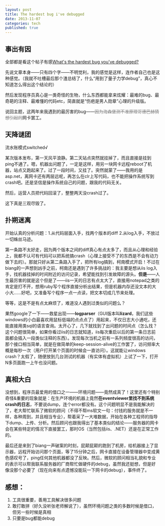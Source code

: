 ```yaml
---
layout: post
title: The hardest bug i've debugged
date: 2013-11-07
categories: tech
published: true
---
```


## 事出有因

全部都是看这个帖子有感[What's the hardest bug you've debugged?](http://www.reddit.com/r/programming/comments/1pk14s/dave_baggetts_answer_to_programming_interviews/)

<!--more-->

先说文章本身——只有四个字——不明觉利，我的感觉是这样，连作者自己也是这种感觉。（我就不吐槽最后那个渣总结了，什么“用到了量子力学debug”，真心不知道怎么得出这个结论的）

然后发现程序员真心是一类奇怪的生物，什么东西都能拿来炫耀：最难的bug、最奇葩的注释、最难懂的代码etc，简直就是“伤疤是男人勋章”心理的升级版。

说回主题，这两年来我遇到的最厉害的bug——<del style="color:gray">因为海森堡测不准原理哥德巴赫猜想引起的</del>网卡罢工。

## 天降谜团

流水账模式switched√

某次版本发布，第一天风平浪静。第二天站点突然就挂掉了，而且直接是挂到ping不通了。嗯，机器出问题了，一定是这样，用另一块网卡远程reboot了机器，站点又跑起来了。过了一段时间，又挂了。突然就蒙了——我用的是asp.net，离网卡还有两层远呢，再怎么在clr上写代码，也不能把操作系统写到crash吧。还是坚信是操作系统自己的问题，跟我的代码无关。

然后，运营人员把代码回滚了，整整两天没crash过了。

这下真是三观尽毁了。

## 扑朔迷离

开始认真的分析问题：1.从代码层面入手，找两个版本的diff 2.从log入手，不放过一切蛛丝马迹。

第一条路不太好走，因为两个版本之间的diff真心有点太多了，而且从心理和经验上，我都不认可有代码可以把系统搞crash（心理上接受不了的东西是不会有动力做下去的）。那就只好从第二条路入手了，把所有log搞到，柯南模式开启！不过在biang的一声想到凶手之前，柯南还是遇到了许多挑战的：我主要是想从iis log入手，找机器挂掉的时间附近的访问记录，希望能找到引发故障的源头。**但是**——人生最厉害的就是这个但是了——iis一天的日志有点太大了，直接用notepad之类的肯定是打不开，想用ruby写个程序直接分析出结果，但是机器内存还没文本的大小大……好吧，又准备写个程序一点一点读，把文本切成几节来处理。

等等，这是不是有点太麻烦了，难道没人遇到过类似的问题么？

果然google了一下——救星出现——**logparser**（GUI版本叫**lizard**，我们这些windows的小白最喜欢用鼠标低端的点点点了）用起来，不仅日志大小通吃，还能直接用类sql的语言查询。太开心了，几下就找到了出问题的时间点（怎么找？这个问题很简单，如果你看过iis的日志就知道，iis每次重启以后的第一条日志前面都会插入一段类似注释的东西）。发现每次当机之前有一系列频度很高的访问，那个接口相当简单，就是在做简单的keep-session-alive的工作罢了，访问频率大概是每秒一次（用户打开某个页面的时候会一直访问）。这就能让windows crash？太假了，随便放到几台测试的机器（有实体有虚拟机）上试了一下，打开N多页面跑一上午也没问题。

## 真相大白

没想到，程序员最爱用的借口之一——环境问题——竟然成真了！这里还有个特别奇怪&重要的现象就是：在生产环境的机器上竟然**在eventviewer里找不到系统crash的日志**，不要说dump，连个error都没有。这个问题明显不是我能解决的了，老大帮忙联系了微软的顾问（不得不帮ms软文一句：付钱的服务就是不一样，各种周到，并且相当专业），帮着采了一大堆数据，开始在各种工程师的指导下dump、上传、分析。然后顾问也跟我得出了基本类似的结论——服务器的网卡会在某些特定的情况下直接罢工，那时OS（当然包括iis、.NET）还是在正常工作的。

最后还是来到了biang一声破案的时刻，屁颠屁颠的跑到了机房，给机器接上了显示器，远程开始访问那个页面，等了15分钟之后，网卡直接在设备管理器中变成黄色感叹号了，ping任何其他机器都没了反映。然后，微软的顾问相当礼貌和专业的表示可以帮我联系服务器的厂商帮忙做硬件的debug，虽然我还挺想，但是好像没那个必要了（现在向来有点遗憾没能玩一下网卡的debug），事件终了。

## 感想：

1. 工具很重要，善用工具解决很多问题
2. 敢打敢拼（好久没听张老师解说了），虽然环境问题之类的多数时候是借口，但另一些时候是真相
3. 只要是bug都能debug
